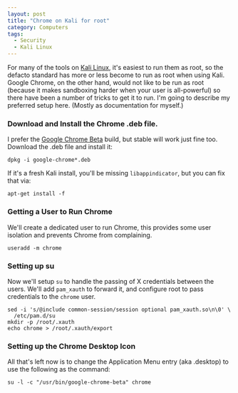 ```yaml
---
layout: post
title: "Chrome on Kali for root"
category: Computers
tags:
  - Security
  - Kali Linux
---
```


For many of the tools on [Kali Linux](https://www.kali.org), it's easiest to run
them as root, so the defacto standard has more or less become to run as root
when using Kali.  Google Chrome, on the other hand, would not like to be run as
root (because it makes sandboxing harder when your user is all-powerful) so
there have been a number of tricks to get it to run.  I'm going to describe my
preferred setup here.  (Mostly as documentation for myself.)

### Download and Install the Chrome .deb file. ###

I prefer the [Google Chrome Beta](https://www.google.com/chrome/browser/beta.html)
build, but stable will work just fine too.  Download the .deb file and install
it:

```
dpkg -i google-chrome*.deb
```

If it's a fresh Kali install, you'll be missing `libappindicator`, but you can
fix that via:

```
apt-get install -f
```

### Getting a User to Run Chrome ###

We'll create a dedicated user to run Chrome, this provides some user isolation
and prevents Chrome from complaining.

```
useradd -m chrome
```

### Setting up su ###

Now we'll setup `su` to handle the passing of X credentials between the users.
We'll add `pam_xauth` to forward it, and configure root to pass credentials to
the `chrome` user.

```
sed -i 's/@include common-session/session optional pam_xauth.so\n\0' \
  /etc/pam.d/su
mkdir -p /root/.xauth
echo chrome > /root/.xauth/export
```

### Setting up the Chrome Desktop Icon ###

All that's left now is to change the Application Menu entry (aka .desktop) to
use the following as the command:

```
su -l -c "/usr/bin/google-chrome-beta" chrome
```
